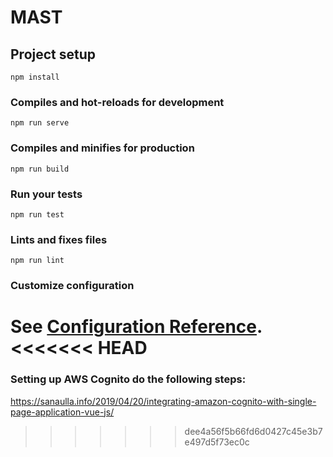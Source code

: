 # MAST

## Project setup
```
npm install
```

### Compiles and hot-reloads for development
```
npm run serve
```

### Compiles and minifies for production
```
npm run build
```

### Run your tests
```
npm run test
```

### Lints and fixes files
```
npm run lint
```

### Customize configuration
See [Configuration Reference](https://cli.vuejs.org/config/).
<<<<<<< HEAD
=======

### Setting up AWS Cognito do the following steps:
https://sanaulla.info/2019/04/20/integrating-amazon-cognito-with-single-page-application-vue-js/
>>>>>>> dee4a56f5b66fd6d0427c45e3b7e497d5f73ec0c
